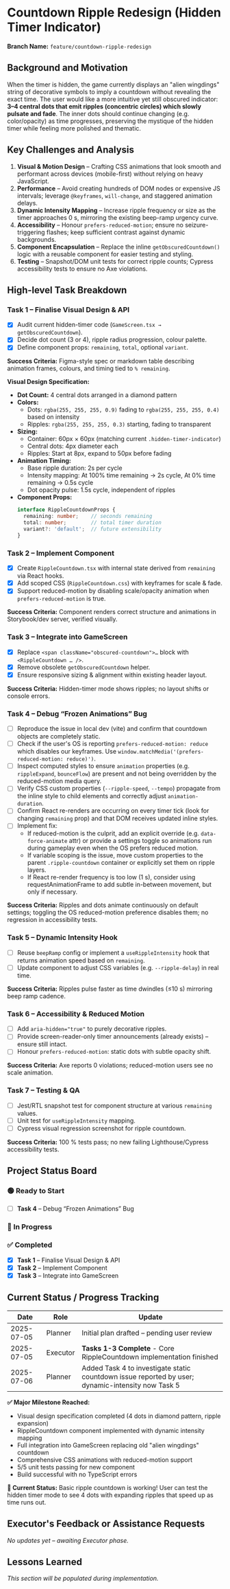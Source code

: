 # Countdown Ripple Redesign (Hidden Timer Indicator)

**Branch Name:** `feature/countdown-ripple-redesign`

## Background and Motivation

When the timer is hidden, the game currently displays an "alien wingdings" string of decorative symbols to imply a countdown without revealing the exact time. The user would like a more intuitive yet still obscured indicator: **3–4 central dots that emit ripples (concentric circles) which slowly pulsate and fade**. The inner dots should continue changing (e.g.
color/opacity) as time progresses, preserving the mystique of the hidden timer while feeling more polished and thematic.

## Key Challenges and Analysis

1. **Visual & Motion Design** – Crafting CSS animations that look smooth and performant across devices (mobile-first) without relying on heavy JavaScript.
2. **Performance** – Avoid creating hundreds of DOM nodes or expensive JS intervals; leverage `@keyframes`, `will-change`, and staggered animation delays.
3. **Dynamic Intensity Mapping** – Increase ripple frequency or size as the timer approaches 0 s, mirroring the existing beep-ramp urgency curve.
4. **Accessibility** – Honour `prefers-reduced-motion`; ensure no seizure-triggering flashes; keep sufficient contrast against dynamic backgrounds.
5. **Component Encapsulation** – Replace the inline `getObscuredCountdown()` logic with a reusable <RippleCountdown /> component for easier testing and styling.
6. **Testing** – Snapshot/DOM unit tests for correct ripple counts; Cypress accessibility tests to ensure no Axe violations.

## High-level Task Breakdown

### Task 1 – Finalise Visual Design & API
- [x] Audit current hidden-timer code (`GameScreen.tsx → getObscuredCountdown`).
- [x] Decide dot count (3 or 4), ripple radius progression, colour palette.
- [x] Define component props: `remaining`, `total`, optional `variant`.

**Success Criteria:** Figma-style spec or markdown table describing animation frames, colours, and timing tied to `% remaining`.

**Visual Design Specification:**
- **Dot Count:** 4 central dots arranged in a diamond pattern
- **Colors:** 
  - Dots: `rgba(255, 255, 255, 0.9)` fading to `rgba(255, 255, 255, 0.4)` based on intensity
  - Ripples: `rgba(255, 255, 255, 0.3)` starting, fading to transparent
- **Sizing:**
  - Container: 60px × 60px (matching current `.hidden-timer-indicator`)
  - Central dots: 4px diameter each
  - Ripples: Start at 8px, expand to 50px before fading
- **Animation Timing:**
  - Base ripple duration: 2s per cycle
  - Intensity mapping: At 100% time remaining → 2s cycle, At 0% time remaining → 0.5s cycle
  - Dot opacity pulse: 1.5s cycle, independent of ripples
- **Component Props:**
  ```typescript
  interface RippleCountdownProps {
    remaining: number;    // seconds remaining
    total: number;        // total timer duration
    variant?: 'default';  // future extensibility
  }
  ```

### Task 2 – Implement <RippleCountdown /> Component
- [x] Create `RippleCountdown.tsx` with internal state derived from `remaining` via React hooks.
- [x] Add scoped CSS (`RippleCountdown.css`) with keyframes for scale & fade.
- [x] Support reduced-motion by disabling scale/opacity animation when `prefers-reduced-motion` is true.

**Success Criteria:** Component renders correct structure and animations in Storybook/dev server, verified visually.

### Task 3 – Integrate into GameScreen
- [x] Replace `<span className="obscured-countdown">…` block with `<RippleCountdown … />`.
- [x] Remove obsolete `getObscuredCountdown` helper.
- [x] Ensure responsive sizing & alignment within existing header layout.

**Success Criteria:** Hidden-timer mode shows ripples; no layout shifts or console errors.

### Task 4 – Debug “Frozen Animations” Bug
- [ ] Reproduce the issue in local dev (vite) and confirm that countdown objects are completely static.
- [ ] Check if the user's OS is reporting `prefers-reduced-motion: reduce` which disables our keyframes.  Use `window.matchMedia('(prefers-reduced-motion: reduce)')`.
- [ ] Inspect computed styles to ensure `animation` properties (e.g. `rippleExpand`, `bounceFlow`) are present and not being overridden by the reduced-motion media query.
- [ ] Verify CSS custom properties (`--ripple-speed`, `--tempo`) propagate from the inline style to child elements and correctly adjust `animation-duration`.
- [ ] Confirm React re-renders are occurring on every timer tick (look for changing `remaining` prop) and that DOM receives updated inline styles.
- [ ] Implement fix:
  - If reduced-motion is the culprit, add an explicit override (e.g. `data-force-animate` attr) or provide a settings toggle so animations run during gameplay even when the OS prefers reduced motion.
  - If variable scoping is the issue, move custom properties to the parent `.ripple-countdown` container or explicitly set them on ripple layers.
  - If React re-render frequency is too low (1 s), consider using requestAnimationFrame to add subtle in-between movement, but only if necessary.

**Success Criteria:** Ripples and dots animate continuously on default settings; toggling the OS reduced-motion preference disables them; no regression in accessibility tests.

### Task 5 – Dynamic Intensity Hook
- [ ] Reuse `beepRamp` config or implement a `useRippleIntensity` hook that returns animation speed based on `remaining`.
- [ ] Update component to adjust CSS variables (e.g. `--ripple-delay`) in real time.

**Success Criteria:** Ripples pulse faster as time dwindles (≤10 s) mirroring beep ramp cadence.

### Task 6 – Accessibility & Reduced Motion
- [ ] Add `aria-hidden="true"` to purely decorative ripples.
- [ ] Provide screen-reader-only timer announcements (already exists) – ensure still intact.
- [ ] Honour `prefers-reduced-motion`: static dots with subtle opacity shift.

**Success Criteria:** Axe reports 0 violations; reduced-motion users see no scale animation.

### Task 7 – Testing & QA
- [ ] Jest/RTL snapshot test for component structure at various `remaining` values.
- [ ] Unit test for `useRippleIntensity` mapping.
- [ ] Cypress visual regression screenshot for ripple countdown.

**Success Criteria:** 100 % tests pass; no new failing Lighthouse/Cypress accessibility tests.

## Project Status Board

### 🟢 Ready to Start
- [ ] **Task 4** – Debug “Frozen Animations” Bug

### 🚧 In Progress

### ✅ Completed
- [x] **Task 1** – Finalise Visual Design & API
- [x] **Task 2** – Implement <RippleCountdown /> Component  
- [x] **Task 3** – Integrate into GameScreen

## Current Status / Progress Tracking

| Date | Role | Update |
|------|------|--------|
| 2025-07-05 | Planner | Initial plan drafted – pending user review |
| 2025-07-05 | Executor | **Tasks 1-3 Complete** - Core RippleCountdown implementation finished |
| 2025-07-06 | Planner | Added Task 4 to investigate static countdown issue reported by user; dynamic-intensity now Task 5 |

**✅ Major Milestone Reached:**
- Visual design specification completed (4 dots in diamond pattern, ripple expansion)
- RippleCountdown component implemented with dynamic intensity mapping
- Full integration into GameScreen replacing old "alien wingdings" countdown
- Comprehensive CSS animations with reduced-motion support
- 5/5 unit tests passing for new component
- Build successful with no TypeScript errors

**🎯 Current Status:** Basic ripple countdown is working! User can test the hidden timer mode to see 4 dots with expanding ripples that speed up as time runs out.

## Executor's Feedback or Assistance Requests

*No updates yet – awaiting Executor phase.*

## Lessons Learned

*This section will be populated during implementation.* 
